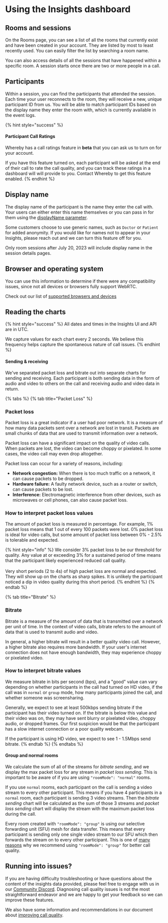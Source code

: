 # Using the Insights dashboard

## Rooms and sessions

On the Rooms page, you can see a list of all the rooms that currently exist and have been created in your account. They are listed by most to least recently used. You can easily filter the list by searching a room name.&#x20;

You can also access details of all the sessions that have happened within a specific room. A session starts once there are two or more people in a call.&#x20;

## Participants

Within a session, you can find the participants that attended the session. Each time your user reconnects to the room, they will receive a new, unique participant ID from us. You will be able to match participant IDs based on the display name they enter the room with, which is currently available in the event logs.&#x20;

{% hint style="success" %}
#### Participant Call Ratings

Whereby has a call ratings feature in **beta** that you can ask us to turn on for your account.

If you have this feature turned on, each participant will be asked at the end of their call to rate the call quality, and you can track these ratings in a dashboard will will provide to you. Contact Whereby to get this feature enabled.
{% endhint %}

## Display name

The display name of the participant is the name they enter the call with. Your users can either enter this name themselves or you can pass in for them using the [displayName parameter](https://docs.whereby.com/customizing-rooms/using-url-parameters#displayname-less-than-name-greater-than).&#x20;

Some customers choose to use generic names, such as `Doctor`  or `Patient` for added anonymity. If you would like for names not to appear in your Insights, please reach out and we can turn this feature off for you.&#x20;

Only room sessions after July 20, 2023 will include display name in the session details pages.&#x20;

## Browser and operating system

You can use this information to determine if there were any compatibility issues, since not all devices or browsers fully support WebRTC.&#x20;

Check out our list of [supported browsers and devices](../../end-user/end-user-support-guides/supported-browsers-and-devices.md)

## Reading the charts

{% hint style="success" %}
All dates and times in the Insights UI and API are in UTC.&#x20;

We capture values for each chart every 2 seconds. We believe this frequency helps capture the spontaneous nature of call issues.
{% endhint %}

#### Sending & receiving

We've separated packet loss and bitrate out into separate charts for sending and receiving. Each participant is both sending data in the form of audio and video to others on the call and receiving audio and video data in return.

{% tabs %}
{% tab title="Packet Loss" %}
### Packet loss

Packet loss is a great indicator if a user had poor network. It is a measure of how many data packets sent over a network are lost in transit. Packets are small chunks of data that are used to transmit information over a network.&#x20;

Packet loss can have a significant impact on the quality of video calls. When packets are lost, the video can become choppy or pixelated. In some cases, the video call may even drop altogether.

Packet loss can occur for a variety of reasons, including:

* **Network congestion:** When there is too much traffic on a network, it can cause packets to be dropped.
* **Hardware failure:** A faulty network device, such as a router or switch, can cause packets to be lost.
* **Interference:** Electromagnetic interference from other devices, such as microwaves or cell phones, can also cause packet loss.

### How to interpret packet loss values

The amount of packet loss is measured in percentage. For example, 1% packet loss means that 1 out of every 100 packets were lost. 0% packet loss is ideal for video calls, but some amount of packet loss between 0% - 2.5% is tolerable and expected.&#x20;

{% hint style="info" %}
We consider 3% packet loss to be our threshold for quality. Any value at or exceeding 3% for a sustained period of time means that the participant likely experienced reduced call quality.\
\
Very short periods (2 to 4s) of high packet loss are normal and expected. They will show up on the charts as sharp spikes. It is unlikely the participant noticed a dip in video quality during this short period.
{% endhint %}
{% endtab %}

{% tab title="Bitrate" %}
### Bitrate

Bitrate is a measure of the amount of data that is transmitted over a network per unit of time. In the context of video calls, bitrate refers to the amount of data that is used to transmit audio and video.

In general, a higher bitrate will result in a better quality video call. However, a higher bitrate also requires more bandwidth. If your user's internet connection does not have enough bandwidth, they may experience choppy or pixelated video.

### How to interpret bitrate values

We measure bitrate in bits per second (bps), and a "good" value can vary depending on whether participants in the call had turned on HD video, if the call was in `normal` or `group` mode, how many participants joined the call, and whether someone was screensharing.&#x20;

Generally, we expect to see at least 500kbps sending bitrate if the participant has their video turned on. If the bitrate is below this value and their video was on, they may have sent blurry or pixelated video, choppy audio, or dropped frames. Our first suspicion would be that the participant has a slow internet connection or a poor quality webcam.

If the participant is using HD video, we expect to see 1 - 1.5Mbps send bitrate.
{% endtab %}
{% endtabs %}

#### **Group and normal rooms**

We calculate the sum of all of the streams for _bitrate sending_, and we display the max packet loss for any stream in _packet loss sending_. This is important to be aware of if you are using `"roomMode": "normal"` rooms.

If you use `normal` rooms, each participant on the call is sending a video stream to every other participant. This means if you have 4 participants in a `normal` room, each participant is sending 3 video streams. Then the _bitrate sending_ chart will be calculated as the sum of those 3 streams and _packet loss sending_ chart will display the stream with the maximum packet loss during the call.&#x20;

Every room created with  `"roomMode": "group"` is using our selective forwarding unit (SFU) mesh for data transfer. This means that every participant is sending only one single video stream to our SFU which then forwards the stream on to every other participant. This is one of [many reasons](https://docs.whereby.com/monitoring-usage/insights-suite-and-api/improving-call-quality#use-group-rooms) why we recommend using `"roomMode": "group"` for better call quality.

## Running into issues?

If you are having difficulty troubleshooting or have questions about the content of the insights data provided, please feel free to engage with us in our [Community Discord](https://docs.whereby.com/#joining-our-developer-community). Diagnosing call quality issues is not the most straightforward endeavor and we are happy to get your feedback so we can improve these features.&#x20;

We also have some information and recommendations in our document about [improving call quality](improving-call-quality.md).

